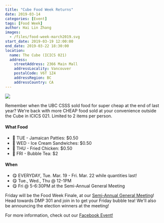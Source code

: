 ```yaml
---
title: "Cube Food Week Returns"
date: 2019-03-14
categories: [Event]
tags: [Food Week]
author: Hai Lin Zhang
images:
  - /files/food-week-march2019.svg
start_date: 2019-03-19 12:00:00
end_date: 2019-03-22 18:30:00
location:
  name: The Cube (ICICS 021)
  address:
    streetAddress: 2366 Main Mall
    addressLocality: Vancouver
    postalCode: V6T 1Z4
    addressRegion: BC
    addressCountry: CA
---
```


![](/files/food-week-march2019.svg)

Remember when the UBC CSSS sold food for super cheap at the end of last year? We're back with more CHEAP food sold at your convenience outside the Cube in ICICS 021. Limited to 2 items per person.

#### What Food
* 🌮 TUE - Jamaican Patties: $0.50
* 🍦 WED - Ice Cream Sandwiches: $0.50
* 🍗 THU - Fried Chicken: $0.50
* 🍼 FRI - Bubble Tea: $2

#### When
* 😋 EVERYDAY, Tue. Mar. 19 - Fri. Mar. 22 while quantities last!
* 😋 Tue., Wed., Thu @ 12-1PM
* 😋 Fri @ 5-6:30PM at the Semi-Annual General Meeting

Friday will be the Food Week Finale, at our [Semi-Annual General Meeting](/events/2019/03/22/general-meeting/)! Head towards DMP 301 and join in to get your Friday bubble tea! We'll also be announcing the election winners at the meeting!

For more information, check out our [Facebook Event!](https://www.facebook.com/events/433831074026875/)
